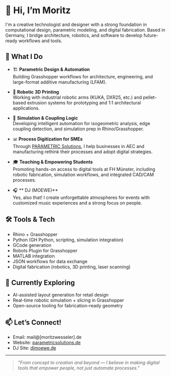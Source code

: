 # 👋 Hi, I’m Moritz

I'm a creative technologist and designer with a strong foundation in computational design, parametric modeling, and digital fabrication. Based in Germany, I bridge architecture, robotics, and software to develop future-ready workflows and tools.

## 🔧 What I Do
- 🏗️ **Parametric Design & Automation**  
  Building Grasshopper workflows for architecture, engineering, and large-format additive manufacturing (LFAM).

- 🤖 **Robotic 3D Printing**  
  Working with industrial robotic arms (KUKA, DXR25, etc.) and pellet-based extrusion systems for prototyping and 1:1 architectural applications.

- 📐 **Simulation & Coupling Logic**  
  Developing intelligent automation for isogeometric analysis, edge coupling detection, and simulation prep in Rhino/Grasshopper.

- 📊 **Process Digitization for SMEs**  
  Through [PARAMETRIC Solutions](https://www.parametric-solutions.de), I help businesses in AEC and manufacturing rethink their processes and adopt digital strategies.

- 🎓 **Teaching & Empowering Students**  
  Promoting hands-on access to digital tools at FH Münster, including robotic fabrication, simulation workflows, and integrated CAD/CAM processes.

- 🎧 ** DJ (MOEWE)**  
  Yes, also that! I create unforgettable atmospheres for events with customized music experiences and a strong focus on people.

## 🛠️ Tools & Tech
- Rhino + Grasshopper
- Python (GH Python, scripting, simulation integration)
- GCode generation
- Robots Plugin for Grasshopper
- MATLAB integration
- JSON workflows for data exchange
- Digital fabrication (robotics, 3D printing, laser scanning)

## 🌱 Currently Exploring
- AI-assisted layout generation for retail design
- Real-time robotic simulation + slicing in Grasshopper
- Open-source tooling for fabrication-ready geometry

## 📫 Let’s Connect!
- Email: mail@[moritzwesseler].de
- Website: [parametricsolutions.de](https://www.parametricsolutions.de)
- DJ Site: [djmoewe.de](https://www.djmoewe.de)

---

> *"From concept to creation and beyond — I believe in making digital tools that empower people, not just automate processes."*
